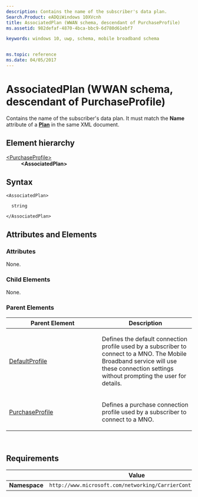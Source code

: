 ```yaml
---
description: Contains the name of the subscriber's data plan.
Search.Product: eADQiWindows 10XVcnh
title: AssociatedPlan (WWAN schema, descendant of PurchaseProfile)
ms.assetid: 982defaf-4870-4bca-bbc9-6d780d61ebf7

keywords: windows 10, uwp, schema, mobile broadband schema


ms.topic: reference
ms.date: 04/05/2017
---
```


# AssociatedPlan (WWAN schema, descendant of PurchaseProfile)


Contains the name of the subscriber's data plan. It must match the **Name** attribute of a [**Plan**](../plans/element-plan.md) in the same XML document.

## Element hierarchy

<dl>
<dt><a href="element-purchaseprofile.md">&lt;PurchaseProfile&gt;</a></dt>
<dd><b>&lt;AssociatedPlan&gt;</b></dd>
</dl>

## Syntax

``` syntax
<AssociatedPlan>

  string

</AssociatedPlan>
```

## Attributes and Elements


### Attributes

None.

### Child Elements

None.

### Parent Elements

<table>
<colgroup>
<col width="50%" />
<col width="50%" />
</colgroup>
<thead>
<tr class="header">
<th>Parent Element</th>
<th>Description</th>
</tr>
</thead>
<tbody>
<tr class="odd">
<td><a href="element-defaultprofile.md">DefaultProfile</a> </td>
<td><p>Defines the default connection profile used by a subscriber to connect to a MNO. The Mobile Broadband service will use these connection settings without prompting the user for details.</p></td>
</tr>
<tr class="even">
<td><a href="element-purchaseprofile.md">PurchaseProfile</a> </td>
<td><p>Defines a purchase connection profile used by a subscriber to connect to a MNO.</p></td>
</tr>
</tbody>
</table>

 

## Requirements

|          | Value |
|----------|--------------|
| **Namespace** | `http://www.microsoft.com/networking/CarrierControl/WWAN/v1` |

 

 
